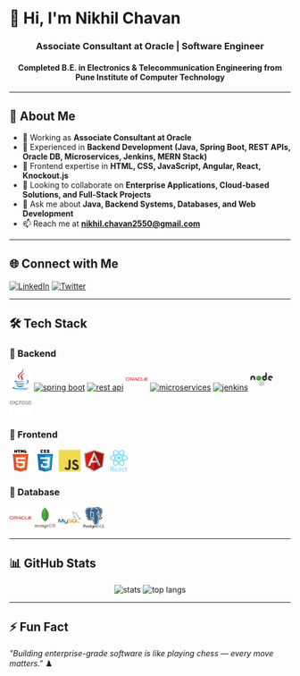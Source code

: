 # 👋 Hi, I'm Nikhil Chavan  

<h3 align="center">Associate Consultant at Oracle | Software Engineer</h3>  
<h4 align="center">Completed B.E. in Electronics & Telecommunication Engineering from Pune Institute of Computer Technology</h4>  

---

## 🚀 About Me  
- 💼 Working as **Associate Consultant at Oracle**  
- 🔭 Experienced in **Backend Development (Java, Spring Boot, REST APIs, Oracle DB, Microservices, Jenkins, MERN Stack)**  
- 🌱 Frontend expertise in **HTML, CSS, JavaScript, Angular, React, Knockout.js**  
- 👯 Looking to collaborate on **Enterprise Applications, Cloud-based Solutions, and Full-Stack Projects**  
- 💬 Ask me about **Java, Backend Systems, Databases, and Web Development**  
- 📫 Reach me at **nikhil.chavan2550@gmail.com**  

---

## 🌐 Connect with Me  
<p align="left">
<a href="https://www.linkedin.com/in/nikhil-chavan" target="blank"><img align="center" src="https://raw.githubusercontent.com/rahuldkjain/github-profile-readme-generator/master/src/images/icons/Social/linked-in-alt.svg" alt="LinkedIn" height="30" width="40" /></a>
<a href="https://twitter.com/nikhilchavan3531" target="blank"><img align="center" src="https://raw.githubusercontent.com/rahuldkjain/github-profile-readme-generator/master/src/images/icons/Social/twitter.svg" alt="Twitter" height="30" width="40" /></a>
</p>  

---

## 🛠️ Tech Stack  

### 🔹 Backend  
<p align="left">
<a href="https://www.java.com" target="_blank"><img src="https://raw.githubusercontent.com/devicons/devicon/master/icons/java/java-original.svg" alt="java" width="40" height="40"/></a>
<a href="https://spring.io/projects/spring-boot" target="_blank"><img src="https://www.vectorlogo.zone/logos/springio/springio-icon.svg" alt="spring boot" width="40" height="40"/></a>
<a href="https://restfulapi.net" target="_blank"><img src="https://www.vectorlogo.zone/logos/getpostman/getpostman-icon.svg" alt="rest api" width="40" height="40"/></a>
<a href="https://www.oracle.com/database/" target="_blank"><img src="https://raw.githubusercontent.com/devicons/devicon/master/icons/oracle/oracle-original.svg" alt="oracle db" width="40" height="40"/></a>
<a href="https://microservices.io" target="_blank"><img src="https://www.vectorlogo.zone/logos/springio/springio-icon.svg" alt="microservices" width="40" height="40"/></a>
<a href="https://www.jenkins.io" target="_blank"><img src="https://www.vectorlogo.zone/logos/jenkins/jenkins-icon.svg" alt="jenkins" width="40" height="40"/></a>
<a href="https://nodejs.org" target="_blank"><img src="https://raw.githubusercontent.com/devicons/devicon/master/icons/nodejs/nodejs-original-wordmark.svg" alt="nodejs" width="40" height="40"/></a>
<a href="https://expressjs.com" target="_blank"><img src="https://raw.githubusercontent.com/devicons/devicon/master/icons/express/express-original-wordmark.svg" alt="express" width="40" height="40"/></a>
</p>  

### 🔹 Frontend  
<p align="left">
<a href="https://developer.mozilla.org/en-US/docs/Web/HTML" target="_blank"><img src="https://raw.githubusercontent.com/devicons/devicon/master/icons/html5/html5-original-wordmark.svg" alt="html5" width="40" height="40"/></a>
<a href="https://developer.mozilla.org/en-US/docs/Web/CSS" target="_blank"><img src="https://raw.githubusercontent.com/devicons/devicon/master/icons/css3/css3-original-wordmark.svg" alt="css3" width="40" height="40"/></a>
<a href="https://www.javascript.com" target="_blank"><img src="https://raw.githubusercontent.com/devicons/devicon/master/icons/javascript/javascript-original.svg" alt="javascript" width="40" height="40"/></a>
<a href="https://angular.io" target="_blank"><img src="https://raw.githubusercontent.com/devicons/devicon/master/icons/angularjs/angularjs-original.svg" alt="angular" width="40" height="40"/></a>
<a href="https://reactjs.org" target="_blank"><img src="https://raw.githubusercontent.com/devicons/devicon/master/icons/react/react-original-wordmark.svg" alt="react" width="40" height="40"/></a>

</p>  

### 🔹 Database  
<p align="left">
<a href="https://www.oracle.com/database/" target="_blank"><img src="https://raw.githubusercontent.com/devicons/devicon/master/icons/oracle/oracle-original.svg" alt="oracle db" width="40" height="40"/></a>
<a href="https://www.mongodb.com" target="_blank"><img src="https://raw.githubusercontent.com/devicons/devicon/master/icons/mongodb/mongodb-original-wordmark.svg" alt="mongodb" width="40" height="40"/></a>
<a href="https://www.mysql.com" target="_blank"><img src="https://raw.githubusercontent.com/devicons/devicon/master/icons/mysql/mysql-original-wordmark.svg" alt="mysql" width="40" height="40"/></a>
<a href="https://www.postgresql.org" target="_blank"><img src="https://raw.githubusercontent.com/devicons/devicon/master/icons/postgresql/postgresql-original-wordmark.svg" alt="postgresql" width="40" height="40"/></a>
</p>  

---

## 📊 GitHub Stats  
<p align="center">
  <img src="https://github-readme-stats.vercel.app/api?username=nikhilchavan2550&show_icons=true&theme=tokyonight" alt="stats" height="180"/>
  <img src="https://github-readme-stats.vercel.app/api/top-langs/?username=nikhilchavan2550&layout=compact&theme=tokyonight" alt="top langs" height="180"/>
</p>  

---

## ⚡ Fun Fact  
_"Building enterprise-grade software is like playing chess — every move matters."_ ♟️  
